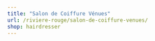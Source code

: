 ```yaml
---
title: "Salon de Coiffure Vénues"
url: /riviere-rouge/salon-de-coiffure-venues/
shop: hairdresser
---
```

